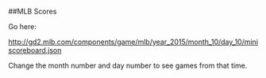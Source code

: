##MLB Scores

Go here:

http://gd2.mlb.com/components/game/mlb/year_2015/month_10/day_10/miniscoreboard.json

Change the month number and day number to see games from that time.
